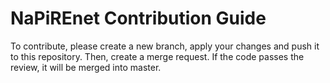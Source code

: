 # NaPiREnet Contribution Guide

To contribute, please create a new branch, apply your changes and push it to this repository. Then, create a merge request. If the code passes the review, it will be merged into master.
